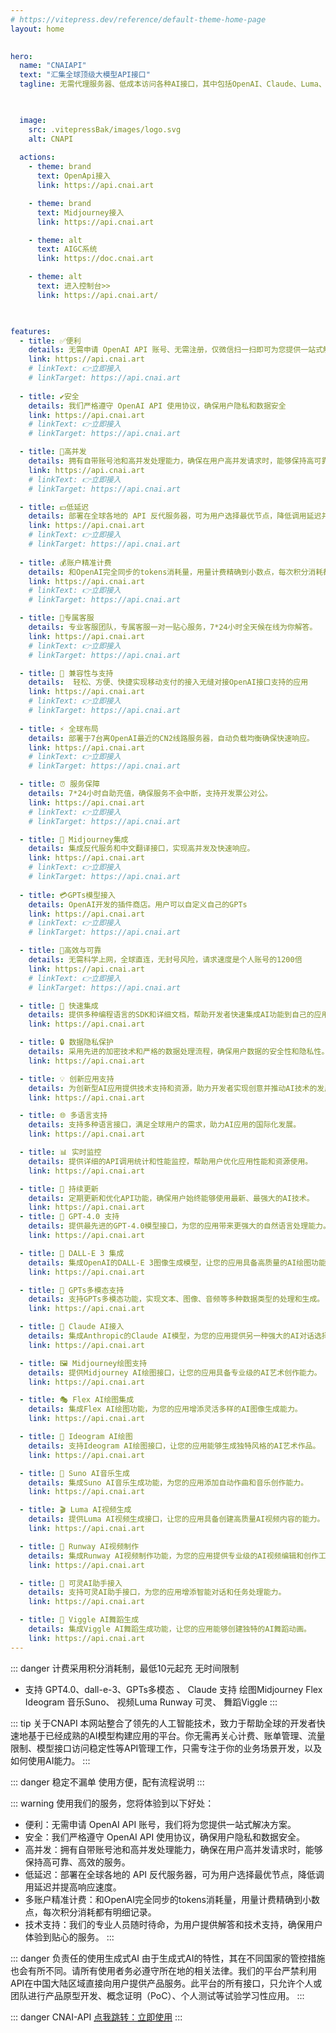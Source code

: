 ```yaml
---
# https://vitepress.dev/reference/default-theme-home-page
layout: home

 
hero:     
  name: "CNAIAPI"
  text: "汇集全球顶级大模型API接口"
  tagline: 无需代理服务器、低成本访问各种AI接口，其中包括OpenAI、Claude、Luma、Suno、Genmin、百度千帆、阿里千问、智谱AI、DeepSpeek、讯飞星火等AI模型


  
  image: 
    src: .vitepressBak/images/logo.svg
    alt: CNAPI
    
  actions:
    - theme: brand
      text: OpenApi接入
      link: https://api.cnai.art

    - theme: brand
      text: Midjourney接入
      link: https://api.cnai.art

    - theme: alt
      text: AIGC系统
      link: https://doc.cnai.art

    - theme: alt
      text: 进入控制台>>
      link: https://api.cnai.art/

      

features:
  - title: ✅便利
    details: 无需申请 OpenAI API 账号、无需注册，仅微信扫一扫即可为您提供一站式解决方案。
    link: https://api.cnai.art
    # linkText: 👉立即接入
    # linkTarget: https://api.cnai.art
   
  - title: ✔安全
    details: 我们严格遵守 OpenAI API 使用协议，确保用户隐私和数据安全
    link: https://api.cnai.art
    # linkText: 👉立即接入
    # linkTarget: https://api.cnai.art

  - title: 🔗高并发
    details: 拥有自带账号池和高并发处理能力，确保在用户高并发请求时，能够保持高可靠、高效的服务。
    link: https://api.cnai.art
    # linkText: 👉立即接入
    # linkTarget: https://api.cnai.art

  - title: 💴低延迟
    details: 部署在全球各地的 API 反代服务器，可为用户选择最优节点，降低调用延迟并提高响应速度。
    link: https://api.cnai.art
    # linkText: 👉立即接入
    # linkTarget: https://api.cnai.art
   
  - title: 💰账户精准计费
    details: 和OpenAI完全同步的tokens消耗量，用量计费精确到小数点，每次积分消耗都有明细记录。
    link: https://api.cnai.art
    # linkText: 👉立即接入
    # linkTarget: https://api.cnai.art

  - title: 💬专属客服
    details: 专业客服团队，专属客服一对一贴心服务，7*24小时全天候在线为你解答。
    link: https://api.cnai.art
    # linkText: 👉立即接入
    # linkTarget: https://api.cnai.art

  - title: 📝 兼容性与支持
    details:  轻松、方便、快捷实现移动支付的接入无缝对接OpenAI接口支持的应用
    link: https://api.cnai.art
    # linkText: 👉立即接入
    # linkTarget: https://api.cnai.art
   
  - title: ⚡ 全球布局
    details: 部署于7台离OpenAI最近的CN2线路服务器，自动负载均衡确保快速响应。
    link: https://api.cnai.art
    # linkText: 👉立即接入
    # linkTarget: https://api.cnai.art

  - title: ⏰ 服务保障
    details: 7*24小时自助充值，确保服务不会中断，支持开发票公对公。
    link: https://api.cnai.art
    # linkText: 👉立即接入
    # linkTarget: https://api.cnai.art

  - title: 🎨 Midjourney集成
    details: 集成反代服务和中文翻译接口，实现高并发及快速响应。
    link: https://api.cnai.art
    # linkText: 👉立即接入
    # linkTarget: https://api.cnai.art
   
  - title: 💳GPTs模型接入
    details: OpenAI开发的插件商店。用户可以自定义自己的GPTs
    link: https://api.cnai.art
    # linkText: 👉立即接入
    # linkTarget: https://api.cnai.art

  - title: 📅高效与可靠
    details: 无需科学上网，全球直连，无封号风险，请求速度是个人账号的1200倍
    link: https://api.cnai.art
    # linkText: 👉立即接入
    # linkTarget: https://api.cnai.art

  - title: 🚀 快速集成
    details: 提供多种编程语言的SDK和详细文档，帮助开发者快速集成AI功能到自己的应用中。
    link: https://api.cnai.art

  - title: 🔒 数据隐私保护
    details: 采用先进的加密技术和严格的数据处理流程，确保用户数据的安全性和隐私性。
    link: https://api.cnai.art

  - title: 💡 创新应用支持
    details: 为创新型AI应用提供技术支持和资源，助力开发者实现创意并推动AI技术的发展。
    link: https://api.cnai.art

  - title: 🌐 多语言支持
    details: 支持多种语言接口，满足全球用户的需求，助力AI应用的国际化发展。
    link: https://api.cnai.art

  - title: 📊 实时监控
    details: 提供详细的API调用统计和性能监控，帮助用户优化应用性能和资源使用。
    link: https://api.cnai.art

  - title: 🔄 持续更新
    details: 定期更新和优化API功能，确保用户始终能够使用最新、最强大的AI技术。
    link: https://api.cnai.art
  - title: 🧠 GPT-4.0 支持
    details: 提供最先进的GPT-4.0模型接口，为您的应用带来更强大的自然语言处理能力。
    link: https://api.cnai.art

  - title: 🎨 DALL-E 3 集成
    details: 集成OpenAI的DALL-E 3图像生成模型，让您的应用具备高质量的AI绘图功能。
    link: https://api.cnai.art

  - title: 🌈 GPTs多模态支持
    details: 支持GPTs多模态功能，实现文本、图像、音频等多种数据类型的处理和生成。
    link: https://api.cnai.art

  - title: 🤖 Claude AI接入
    details: 集成Anthropic的Claude AI模型，为您的应用提供另一种强大的AI对话选择。
    link: https://api.cnai.art

  - title: 🖼️ Midjourney绘图支持
    details: 提供Midjourney AI绘图接口，让您的应用具备专业级的AI艺术创作能力。
    link: https://api.cnai.art

  - title: 🎭 Flex AI绘图集成
    details: 集成Flex AI绘图功能，为您的应用增添灵活多样的AI图像生成能力。
    link: https://api.cnai.art

  - title: 🌟 Ideogram AI绘图
    details: 支持Ideogram AI绘图接口，让您的应用能够生成独特风格的AI艺术作品。
    link: https://api.cnai.art

  - title: 🎵 Suno AI音乐生成
    details: 集成Suno AI音乐生成功能，为您的应用添加自动作曲和音乐创作能力。
    link: https://api.cnai.art

  - title: 🎬 Luma AI视频生成
    details: 提供Luma AI视频生成接口，让您的应用具备创建高质量AI视频内容的能力。
    link: https://api.cnai.art

  - title: 🎥 Runway AI视频制作
    details: 集成Runway AI视频制作功能，为您的应用提供专业级的AI视频编辑和创作工具。
    link: https://api.cnai.art

  - title: 🤖 可灵AI助手接入
    details: 支持可灵AI助手接口，为您的应用增添智能对话和任务处理能力。
    link: https://api.cnai.art

  - title: 💃 Viggle AI舞蹈生成
    details: 集成Viggle AI舞蹈生成功能，让您的应用能够创建独特的AI舞蹈动画。
    link: https://api.cnai.art
---
```



::: danger 计费采用积分消耗制，最低10元起充 无时间限制
- 支持 GPT4.0、dall-e-3、GPTs多模态 、 Claude
  支持 绘图Midjourney Flex Ideogram
  音乐Suno、 视频Luma Runway 可灵、 舞蹈Viggle
:::

::: tip 关于CNAPI
本网站整合了领先的人工智能技术，致力于帮助全球的开发者快速地基于已经成熟的AI模型构建应用的平台。你无需再关心计费、账单管理、流量限制、模型接口访问稳定性等API管理工作，只需专注于你的业务场景开发，以及如何使用AI能力。
:::

::: danger 稳定不漏单
使用方便，配有流程说明
:::

::: warning 使用我们的服务，您将体验到以下好处：
- 便利：无需申请 OpenAI API 账号，我们将为您提供一站式解决方案。
- 安全：我们严格遵守 OpenAI API 使用协议，确保用户隐私和数据安全。
- 高并发：拥有自带账号池和高并发处理能力，确保在用户高并发请求时，能够保持高可靠、高效的服务。
- 低延迟：部署在全球各地的 API 反代服务器，可为用户选择最优节点，降低调用延迟并提高响应速度。
- 多账户精准计费：和OpenAI完全同步的tokens消耗量，用量计费精确到小数点，每次积分消耗都有明细记录。
- 技术支持：我们的专业人员随时待命，为用户提供解答和技术支持，确保用户体验到贴心的服务。
:::

::: danger 负责任的使用生成式AI
由于生成式AI的特性，其在不同国家的管控措施也会有所不同。请所有使用者务必遵守所在地的相关法律。我们的平台严禁利用API在中国大陆区域直接向用户提供产品服务。此平台的所有接口，只允许个人或团队进行产品原型开发、概念证明（PoC）、个人测试等试验学习性应用。
:::


::: danger CNAI-API
 [点我跳转：立即使用](https://api.cnaiart)
 :::